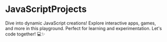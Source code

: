# JavaScriptProjects
Dive into dynamic JavaScript creations! Explore interactive apps, games, and more in this playground. Perfect for learning and experimentation. Let's code together! 💻✨
